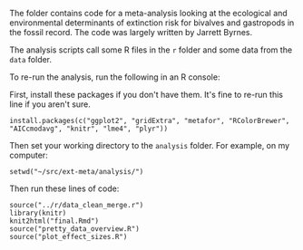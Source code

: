 The folder contains code for a meta-analysis looking at the ecological and 
environmental determinants of extinction risk for bivalves and gastropods in
the fossil record. The code was largely written by Jarrett Byrnes.

The analysis scripts call some R files in the `r` folder and some data from the
`data` folder.

To re-run the analysis, run the following in an R console:

First, install these packages if you don't have them. It's fine to re-run this 
line if you aren't sure.

    install.packages(c("ggplot2", "gridExtra", "metafor", "RColorBrewer", "AICcmodavg", "knitr", "lme4", "plyr"))

Then set your working directory to the `analysis` folder.
For example, on my computer:

    setwd("~/src/ext-meta/analysis/")

Then run these lines of code:

    source("../r/data_clean_merge.r")
    library(knitr)
    knit2html("final.Rmd")
    source("pretty_data_overview.R")
    source("plot_effect_sizes.R")


